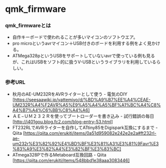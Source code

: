 # qmk_firmware

### qmk_firmwareとは

- 自作キーボードで使われることが多いマイコンのソフトウエア。
- pro microというavrマイコン＋USB付きのボードを利用する例をよく見かける。
- ATMega328pというUSBをサポートしていないavrで使っている例も見るが、これはUSBをソフト的に扱うV-USBというライブラリを利用しているらしい。

### 参考URL

- 秋月のAE-UM232RをAVRライターとして使う - 電気のDIY [https://seesaawiki.jp/yattemiyo/d/%BD%A9%B7%EE%A4%CEAE-UM232R%A4%F2AVR%A5%E9%A5%A4%A5%BF%A1%BC%A4%C8%A4%B7%A4%C6%BB%C8%A4%A6]
- ＡＥ−ＵＭ２３２Ｒを使ってブートローダーを書き込み - 試行錯誤の毎日 [http://i401gou.blog.fc2.com/blog-entry-53.html]
- FT232RLでAVRライターを自作してATtiny85をDigispark互換にするまで - Qiita [https://qiita.com/erukiti/items/0a51d959082e242e2e2a#ft232rl-ae-um232r%E3%82%92%E4%BD%BF%E3%81%A3%E3%81%9Favr%E3%83%A9%E3%82%A4%E3%82%BF%E3%83%BC]
- ATmega328Pで作るMetaboard互換回路 - Qiita [https://qiita.com/erukiti/items/548bbd1e38aaa3083446]

